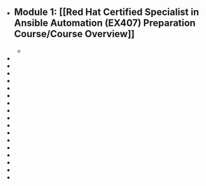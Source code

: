 - ## Module 1: [[Red Hat Certified Specialist in Ansible Automation (EX407) Preparation Course/Course Overview]]
	-
-
-
-
-
-
-
-
-
-
-
-
-
-
-
-
-
-